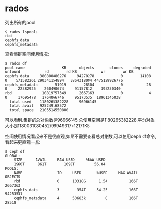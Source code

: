 # rados


列出所有的pool:

```
$ rados lspools
rbd
cephfs_data
cephfs_metadata
```


查看集群空间使用情况:

```
$ rados df
pool name                 KB      objects       clones     degraded      unfound           rd        rd KB           wr        wr KB
cephfs_data     380800880276     94270278            0        14108            0    571582261 290341154894   2864318094 4475129926776
cephfs_metadata        51919        28504            0           28            0     22382925    260490674     91157812    393230340
rbd              10819757349      2667363            0            4            0     17695478   1764066746     95173535  18961345038
  total used    1180265382228     96966145
  total avail   925249168572
  total space   2105514550800
```

可以看到,集群的总对象数是96966145,总使用空间是1180265382228,平均对象大小是1180031080452/96949317=12171KB

空间使用情况看起来不是很直观,如果不需要查看总对象数,可以使用ceph df命令,看起来更直观一点:

```
$ ceph df
GLOBAL:
    SIZE      AVAIL     RAW USED     %RAW USED
    1960T      861T        1098T         56.04
POOLS:
    NAME                ID     USED       %USED     MAX AVAIL     OBJECTS
    rbd                 0      10318G      1.54          166T      2667363
    cephfs_data         3        354T     54.25          166T     94253531
    cephfs_metadata     4      50683k         0          166T        28518
```


